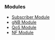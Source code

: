 ### Modules

- [Subscriber Module](https://github.com/Srajdax/free5gc-cli/wiki/Subscriber-Module)
- [gNB Module](https://github.com/Srajdax/free5gc-cli/wiki/gNB-Module)
- [QoS Module](https://github.com/Srajdax/free5gc-cli/wiki/QoS-Module)
- [NF Module](https://github.com/Srajdax/free5gc-cli/wiki/NF-Module)